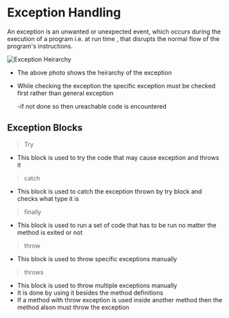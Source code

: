 # Exception Handling
 
 An exception is an unwanted or unexpected event, which occurs during the execution of a program i.e. at run time , that disrupts the normal flow of the program's instructions.

 ![Exception Heirarchy](https://tekslate.com/wp-content/uploads/2016/12/Screenshot_26.jpg) 

- The above photo shows the heirarchy of the exception 
- While checking the exception the specific exception must be checked first rather than general exception

	-if not done so then ureachable code is encountered

## Exception Blocks

>Try 
- This block is used to try the code that may cause exception and throws it

>catch
- This block is used to catch the exception thrown by try block and checks what type it is

>finally
- This block is used to run a set of code that has to be run no matter the method is exited or not

>throw
- This block is used to throw specific exceptions manually

>throws 
- This block is used to throw multiple exceptions manually
- It is done by using it besides the method definitions
- If a method with throw exception is used inside another method then the method alson must throw the exception
